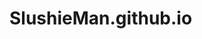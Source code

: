 # SlushieMan.github.io

<html lang="en"><head><meta charset="UTF-8"/><meta content="noindex" name="robots"/><link rel="canonical" href="https://fng-slushie.itch.io/html-test"/><title>itch.io</title><meta value="Ikt1d3BvTGlQVXNXY1JlWCBVUiBCVVRUIEFYd2lnTnNwTUNvMVRYeSI=.ykAe0iJNl4IJmFvE60Cnb8FqJ2w=" name="csrf_token"/><meta content="itch.io" property="og:site_name"/><script type="text/javascript" src="https://static.itch.io/lib.js?1636244388"></script><script type="text/javascript" src="https://static.itch.io/bundle.min.js?1636244388"></script><script data-src="https://static.itch.io/react.min.js?1636244388" id="lib_react_src"></script><script type="text/javascript" src="https://static.itch.io/intern.min.js?1636244388"></script><script type="text/javascript">if (!window.location.hostname.match(/localhost/)) {        (function(i,s,o,g,r,a,m){i['GoogleAnalyticsObject']=r;i[r]=i[r]||function(){
        (i[r].q=i[r].q||[]).push(arguments)},i[r].l=1*new Date();a=s.createElement(o),
        m=s.getElementsByTagName(o)[0];a.async=1;a.src=g;m.parentNode.insertBefore(a,m)
        })(window,document,'script','//www.google-analytics.com/analytics.js','ga');

        ga("create", {"cookieDomain":"auto","userId":"3694810","trackingId":"UA-136625-13"})
        ga("set", 'anonymizeIp', true);
        ga("send", "pageview");
        ga("require", "ecommerce");
      }</script><link rel="stylesheet" href="https://static.itch.io/upload_embed.css?1636244388"/><script type="text/javascript" src="https://static.itch.io/upload_embed.js?1636244388"></script><style type="text/css" id="embed_theme">body{background-color:#333333}.itchio_footer svg.svgicon{fill:#ffffff}
</style><body data-page_name="upload_embed" data-host="itch.io" class="locale_en no_theme_toggle"><div id="upload_embed_page_781" class="upload_embed_page page_widget"><div class="game_frame"><iframe mozallowfullscreen="true" frameborder="0" src="//v6p9d9t4.ssl.hwcdn.net/html/4732417/index.html" scrolling="no" webkitallowfullscreen="true" msallowfullscreen="true" height="100%" allowtransparency="true" id="game_drop" width="100%" allowfullscreen="true"></iframe></div><div class="itchio_footer"><a target="_blank" href="https://fng-slushie.itch.io/html-test"><svg viewBox="0 0 775 199" height="14" width="55" class="svgicon icon_itchio_full" role="img" aria-hidden fill="currentColor" version="1.1"><path d="M253.95 174.12V70.95h34.81v103.17h-34.81zm17.614-111.56q-8.808 0-13.63-4.404-4.614-4.403-4.614-11.743 0-6.92 4.613-11.743 4.823-4.823 13.63-4.823 8.808 0 13.422 4.823 4.823 4.823 4.823 11.743 0 7.34-4.823 11.743-4.613 4.404-13.42 4.404zM340.7 176.22q-15.1 0-22.86-7.97-7.548-8.177-7.548-22.647v-48.86h-13.84V70.948h13.84V45.784h34.81V70.95h22.65v25.79H345.1v43.828q0 4.824 1.888 6.92 2.097 1.888 6.29 1.888 5.663 0 12.373-5.033l7.97 22.858q-6.08 4.2-13.84 6.71-7.76 2.31-19.08 2.31zm85.62 0q-23.907 0-37.747-13.63-13.63-13.632-13.63-39.635 0-18.873 7.758-31.665 7.97-13.21 19.93-17.825 12.58-4.823 23.28-4.823 13.42 0 22.44 5.452 9.02 5.243 13.21 11.534 4.41 6.29 6.29 9.856l-24.11 15.518q-3.35-6.92-7.34-10.905-3.98-3.984-9.64-3.984-7.97 0-12.58 6.29-4.61 6.292-4.61 19.084 0 13.84 5.45 20.34 5.45 6.502 15.52 6.502 7.97 0 13.21-2.94 5.45-2.94 10.277-7.55l11.115 26q-5.034 4.19-14.89 8.39-9.856 3.98-23.906 3.98zm50.65-2.1V34.04h35.02v42.57q4.403-3.146 10.694-5.452 6.29-2.517 15.1-2.517 18.453 0 27.47 10.49 9.227 10.49 9.227 29.57v65.43h-35.02v-61.24q0-8.8-3.35-12.79-3.35-4.19-8.81-4.19-4.61 0-8.6 2.1-3.98 2.1-6.71 4.41v71.72h-35.02zm124.4 2.1q-8.39 0-13.212-4.823-4.823-4.823-4.823-12.372 0-7.55 4.823-12.582 4.823-5.033 13.21-5.033 7.97 0 12.793 5.033 4.83 5.033 4.83 12.582 0 7.55-4.82 12.372-4.61 4.823-12.79 4.823zm25.75-2.1V70.95h34.81v103.17h-34.81zm17.61-111.54q-8.81 0-13.632-4.404-4.613-4.404-4.613-11.743 0-6.92 4.613-11.743 4.823-4.823 13.63-4.823 8.808 0 13.422 4.823 4.823 4.823 4.823 11.743 0 7.34-4.823 11.743-4.613 4.404-13.42 4.404zm78.67 113.64q-12.164 0-21.6-3.984-9.437-4.194-16.147-11.324-6.5-7.34-10.066-17.196-3.355-10.066-3.355-21.81 0-17.404 7.55-30.406 7.758-12.792 19.292-17.825 11.743-5.033 24.325-5.033 18.03 0 29.77 8.388 11.95 8.388 16.78 20.97 4.82 12.582 4.82 23.906 0 11.743-3.57 21.81-3.35 9.855-10.07 17.195-6.5 7.13-16.15 11.33-9.435 3.99-21.6 3.99zm0-26.842q8.807 0 12.79-7.34 3.985-7.55 3.985-20.13 0-11.954-4.194-19.084-4.19-7.13-12.58-7.13-8.18 0-12.37 7.13-4.19 7.13-4.19 19.083 0 12.582 3.99 20.13 4.2 7.34 12.58 7.34z"/><path d="M28.832 1.228C19.188 6.954.186 28.785.004 34.51v9.478c0 12.014 11.23 22.572 21.424 22.572 12.24 0 22.44-10.146 22.442-22.187 0 12.04 9.85 22.187 22.093 22.187 12.242 0 21.776-10.146 21.776-22.187 0 12.04 10.47 22.187 22.71 22.187h.22c12.24 0 22.72-10.146 22.72-22.187 0 12.04 9.53 22.187 21.77 22.187s22.09-10.146 22.09-22.187c0 12.04 10.2 22.187 22.44 22.187 10.19 0 21.42-10.557 21.42-22.572V34.51c-.19-5.725-19.19-27.556-28.83-33.282-29.97-1.053-50.76-1.234-81.73-1.23C79.59 0 37.36.483 28.83 1.228zm58.753 59.674c-1.166 2.046-2.627 3.903-4.308 5.546-4.62 4.52-10.956 7.32-17.94 7.32-6.985 0-13.356-2.8-17.976-7.322-1.67-1.64-2.94-3.394-4.11-5.436v.004c-1.16 2.046-2.79 3.798-4.46 5.44-4.62 4.52-10.99 7.317-17.97 7.317-.84 0-1.71-.23-2.42-.47-.982 10.25-1.4 20.04-1.545 27.19v.04c-.02 3.63-.035 6.61-.054 10.75.19 21.51-2.13 69.7 9.48 81.54 17.99 4.2 51.094 6.11 84.31 6.12h.003c33.214-.01 66.32-1.92 84.31-6.11 11.61-11.843 9.29-60.033 9.48-81.536-.017-4.14-.034-7.122-.053-10.75v-.04c-.15-7.142-.565-16.935-1.55-27.183-.71.24-1.587.473-2.43.473-6.98 0-13.354-2.797-17.975-7.316-1.675-1.644-3.3-3.396-4.463-5.44l-.005-.006c-1.166 2.04-2.437 3.797-4.112 5.436-4.62 4.522-10.99 7.322-17.973 7.322s-13.32-2.8-17.94-7.32c-1.68-1.644-3.14-3.5-4.31-5.547-1.163 2.04-2.59 3.907-4.266 5.546-4.62 4.52-10.99 7.32-17.98 7.32-.244 0-.49-.01-.73-.02h-.008c-.243.01-.486.02-.73.02-6.986 0-13.357-2.8-17.978-7.32-1.678-1.64-3.106-3.503-4.27-5.544zM69.123 84.775l-.002.008h.02c7.31.016 13.81 0 21.85 8.783 6.34-.663 12.95-.996 19.58-.985h.01c6.63-.01 13.24.33 19.58.99 8.05-8.78 14.54-8.76 21.85-8.78h.02v-.01c3.458 0 17.27 0 26.9 27.04l10.347 37.1c7.665 27.6-2.453 28.28-15.073 28.3-18.72-.69-29.08-14.29-29.08-27.88-10.36 1.7-22.45 2.55-34.535 2.55h-.005c-12.086 0-24.172-.85-34.53-2.55 0 13.59-10.36 27.18-29.078 27.88-12.62-.02-22.74-.7-15.073-28.29l10.34-37.1c9.63-27.04 23.45-27.04 26.9-27.04zm41.44 21.25v.007c-.017.017-19.702 18.096-23.24 24.526l12.89-.516v11.24c0 .527 5.174.313 10.35.074h.007c5.177.24 10.35.453 10.35-.073v-11.24l12.89.514c-3.538-6.43-23.24-24.525-23.24-24.525v-.006l-.002.002z" /></svg></a><div class="spacer"></div><button title="Fullscreen" class="fullscreen_btn"><svg height="14" width="14" class="svgicon icon_enlarge" role="img" aria-hidden viewBox="0 0 500 500" version="1.1"><path d="m 0,0 v 203.12521 l 78.125081,-78.12508 93.750099,93.7501 46.87505,-46.87505 -93.7501,-93.7501 L 203.12521,0 Z m 296.87531,0 78.12508,78.12508 -93.7501,93.7501 46.87505,46.87505 93.7501,-93.7501 78.12508,78.12508 V 0 Z M 171.87518,281.25029 78.125081,375.00039 0,296.87531 v 203.12521 h 203.12521 l -78.12508,-78.12508 93.7501,-93.7501 z m 156.25016,0 -46.87505,46.87505 93.7501,93.7501 -78.12508,78.12508 H 500.00052 V 296.87531 l -78.12508,78.12508 z" /></svg></button></div></div><script type="text/javascript">new I.UploadEmbed('#upload_embed_page_781', {"upload":{"url":"\/\/v6p9d9t4.ssl.hwcdn.net\/html\/4732417\/index.html","upload_id":4732417,"type":"html"}});</script></body></head></html>
